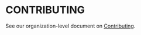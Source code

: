 # CONTRIBUTING

See our organization-level document on [Contributing](https://github.com/fermo-metabolomics/.github/blob/main/CONTRIBUTING.md).
